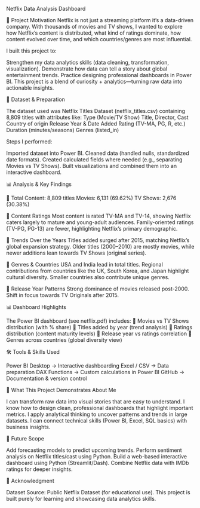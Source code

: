 Netflix Data Analysis Dashboard

🎯 Project Motivation
Netflix is not just a streaming platform it’s a data-driven company. With thousands of movies and TV shows, I wanted to explore how Netflix’s content is distributed, what kind of ratings dominate, how content evolved over time, and which countries/genres are most influential.


I built this project to:

Strengthen my data analytics skills (data cleaning, transformation, visualization).
Demonstrate how data can tell a story about global entertainment trends.
Practice designing professional dashboards in Power BI.
This project is a blend of curiosity + analytics—turning raw data into actionable insights.


📂 Dataset & Preparation

The dataset used was Netflix Titles Dataset (netflix_titles.csv) containing 8,809 titles with attributes like:
Type (Movie/TV Show)
Title, Director, Cast
Country of origin
Release Year & Date Added
Rating (TV-MA, PG, R, etc.)
Duration (minutes/seasons)
Genres (listed_in)


Steps I performed:

Imported dataset into Power BI.
Cleaned data (handled nulls, standardized date formats).
Created calculated fields where needed (e.g., separating Movies vs TV Shows).
Built visualizations and combined them into an interactive dashboard.


📊 Analysis & Key Findings

🔹 Total Content: 8,809 titles
Movies: 6,131 (69.62%)
TV Shows: 2,676 (30.38%)

🔹 Content Ratings
Most content is rated TV-MA and TV-14, showing Netflix caters largely to mature and young-adult audiences.
Family-oriented ratings (TV-PG, PG-13) are fewer, highlighting Netflix’s primary demographic.

🔹 Trends Over the Years
Titles added surged after 2015, matching Netflix’s global expansion strategy.
Older titles (2000–2010) are mostly movies, while newer additions lean towards TV Shows (original series).

🔹 Genres & Countries
USA and India lead in total titles.
Regional contributions from countries like the UK, South Korea, and Japan highlight cultural diversity.
Smaller countries also contribute unique genres.

🔹 Release Year Patterns
Strong dominance of movies released post-2000.
Shift in focus towards TV Originals after 2015.


📊 Dashboard Highlights

The Power BI dashboard (see netflix.pdf) includes:
📌 Movies vs TV Shows distribution (with % share)
📌 Titles added by year (trend analysis)
📌 Ratings distribution (content maturity levels)
📌 Release year vs ratings correlation
📌 Genres across countries (global diversity view)


🛠️ Tools & Skills Used

Power BI Desktop → Interactive dashboarding
Excel / CSV → Data preparation
DAX Functions → Custom calculations in Power BI
GitHub → Documentation & version control


🚀 What This Project Demonstrates About Me

I can transform raw data into visual stories that are easy to understand.
I know how to design clean, professional dashboards that highlight important metrics.
I apply analytical thinking to uncover patterns and trends in large datasets.
I can connect technical skills (Power BI, Excel, SQL basics) with business insights.


📌 Future Scope

Add forecasting models to predict upcoming trends.
Perform sentiment analysis on Netflix titles/cast using Python.
Build a web-based interactive dashboard using Python (Streamlit/Dash).
Combine Netflix data with IMDb ratings for deeper insights.


🙌 Acknowledgment

Dataset Source: Public Netflix Dataset (for educational use).
This project is built purely for learning and showcasing data analytics skills.
